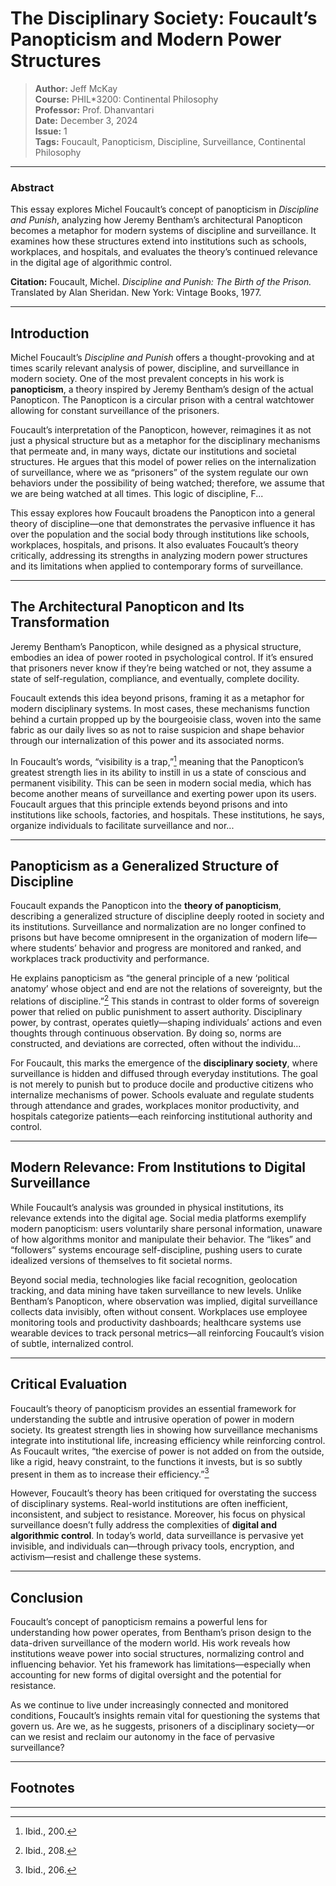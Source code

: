 # The Disciplinary Society: Foucault’s Panopticism and Modern Power Structures

> **Author:** Jeff McKay  
> **Course:** PHIL*3200: Continental Philosophy  
> **Professor:** Prof. Dhanvantari  
> **Date:** December 3, 2024  
> **Issue:** 1  
> **Tags:** Foucault, Panopticism, Discipline, Surveillance, Continental Philosophy  

---

### **Abstract**
This essay explores Michel Foucault’s concept of panopticism in *Discipline and Punish*, analyzing how Jeremy Bentham’s architectural Panopticon becomes a metaphor for modern systems of discipline and surveillance. It examines how these structures extend into institutions such as schools, workplaces, and hospitals, and evaluates the theory’s continued relevance in the digital age of algorithmic control.

**Citation:** Foucault, Michel. *Discipline and Punish: The Birth of the Prison.* Translated by Alan Sheridan. New York: Vintage Books, 1977.

---

## Introduction

Michel Foucault’s *Discipline and Punish* offers a thought-provoking and at times scarily relevant analysis of power, discipline, and surveillance in modern society. One of the most prevalent concepts in his work is **panopticism**, a theory inspired by Jeremy Bentham’s design of the actual Panopticon. The Panopticon is a circular prison with a central watchtower allowing for constant surveillance of the prisoners.  

Foucault’s interpretation of the Panopticon, however, reimagines it as not just a physical structure but as a metaphor for the disciplinary mechanisms that permeate and, in many ways, dictate our institutions and societal structures. He argues that this model of power relies on the internalization of surveillance, where we as “prisoners” of the system regulate our own behaviors under the possibility of being watched; therefore, we assume that we are being watched at all times. This logic of discipline, F...

This essay explores how Foucault broadens the Panopticon into a general theory of discipline—one that demonstrates the pervasive influence it has over the population and the social body through institutions like schools, workplaces, hospitals, and prisons. It also evaluates Foucault’s theory critically, addressing its strengths in analyzing modern power structures and its limitations when applied to contemporary forms of surveillance.

---

## The Architectural Panopticon and Its Transformation

Jeremy Bentham’s Panopticon, while designed as a physical structure, embodies an idea of power rooted in psychological control. If it’s ensured that prisoners never know if they’re being watched or not, they assume a state of self-regulation, compliance, and eventually, complete docility.  

Foucault extends this idea beyond prisons, framing it as a metaphor for modern disciplinary systems. In most cases, these mechanisms function behind a curtain propped up by the bourgeoisie class, woven into the same fabric as our daily lives so as not to raise suspicion and shape behavior through our internalization of this power and its associated norms.

In Foucault’s words, “visibility is a trap,”[^2] meaning that the Panopticon’s greatest strength lies in its ability to instill in us a state of conscious and permanent visibility. This can be seen in modern social media, which has become another means of surveillance and exerting power upon its users. Foucault argues that this principle extends beyond prisons and into institutions like schools, factories, and hospitals. These institutions, he says, organize individuals to facilitate surveillance and nor...

---

## Panopticism as a Generalized Structure of Discipline

Foucault expands the Panopticon into the **theory of panopticism**, describing a generalized structure of discipline deeply rooted in society and its institutions. Surveillance and normalization are no longer confined to prisons but have become omnipresent in the organization of modern life—where students’ behavior and progress are monitored and ranked, and workplaces track productivity and performance.

He explains panopticism as “the general principle of a new ‘political anatomy’ whose object and end are not the relations of sovereignty, but the relations of discipline.”[^3] This stands in contrast to older forms of sovereign power that relied on public punishment to assert authority. Disciplinary power, by contrast, operates quietly—shaping individuals’ actions and even thoughts through continuous observation. By doing so, norms are constructed, and deviations are corrected, often without the individu...

For Foucault, this marks the emergence of the **disciplinary society**, where surveillance is hidden and diffused through everyday institutions. The goal is not merely to punish but to produce docile and productive citizens who internalize mechanisms of power. Schools evaluate and regulate students through attendance and grades, workplaces monitor productivity, and hospitals categorize patients—each reinforcing institutional authority and control.

---

## Modern Relevance: From Institutions to Digital Surveillance

While Foucault’s analysis was grounded in physical institutions, its relevance extends into the digital age. Social media platforms exemplify modern panopticism: users voluntarily share personal information, unaware of how algorithms monitor and manipulate their behavior. The “likes” and “followers” systems encourage self-discipline, pushing users to curate idealized versions of themselves to fit societal norms.  

Beyond social media, technologies like facial recognition, geolocation tracking, and data mining have taken surveillance to new levels. Unlike Bentham’s Panopticon, where observation was implied, digital surveillance collects data invisibly, often without consent. Workplaces use employee monitoring tools and productivity dashboards; healthcare systems use wearable devices to track personal metrics—all reinforcing Foucault’s vision of subtle, internalized control.

---

## Critical Evaluation

Foucault’s theory of panopticism provides an essential framework for understanding the subtle and intrusive operation of power in modern society. Its greatest strength lies in showing how surveillance mechanisms integrate into institutional life, increasing efficiency while reinforcing control. As Foucault writes, “the exercise of power is not added on from the outside, like a rigid, heavy constraint, to the functions it invests, but is so subtly present in them as to increase their efficiency.”[^4]

However, Foucault’s theory has been critiqued for overstating the success of disciplinary systems. Real-world institutions are often inefficient, inconsistent, and subject to resistance. Moreover, his focus on physical surveillance doesn’t fully address the complexities of **digital and algorithmic control**. In today’s world, data surveillance is pervasive yet invisible, and individuals can—through privacy tools, encryption, and activism—resist and challenge these systems.

---

## Conclusion

Foucault’s concept of panopticism remains a powerful lens for understanding how power operates, from Bentham’s prison design to the data-driven surveillance of the modern world. His work reveals how institutions weave power into social structures, normalizing control and influencing behavior. Yet his framework has limitations—especially when accounting for new forms of digital oversight and the potential for resistance.  

As we continue to live under increasingly connected and monitored conditions, Foucault’s insights remain vital for questioning the systems that govern us. Are we, as he suggests, prisoners of a disciplinary society—or can we resist and reclaim our autonomy in the face of pervasive surveillance?

---

## Footnotes

[^1]: Michel Foucault, *Discipline and Punish: The Birth of the Prison*, trans. Alan Sheridan (New York: Vintage Books, 1977), 195–196.  
[^2]: Ibid., 200.  
[^3]: Ibid., 208.  
[^4]: Ibid., 206.  

---

<div align="center" style="font-style:italic; color:#666;">

</div>
